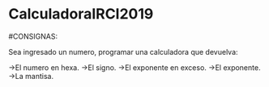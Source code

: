# CalculadoraIRCI2019

#CONSIGNAS:

Sea ingresado un numero, programar una calculadora que devuelva:

->El numero en hexa.
->El signo.
->El exponente en exceso.
->El exponente.
->La mantisa.
